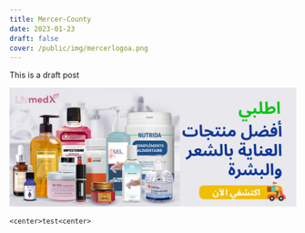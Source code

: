 ```yaml
---
title: Mercer-County
date: 2023-01-23
draft: false
cover: /public/img/mercerlogoa.png
---
```

This is a draft post

![](/public/img/bg_five.png)

```
<center>test<center>
```